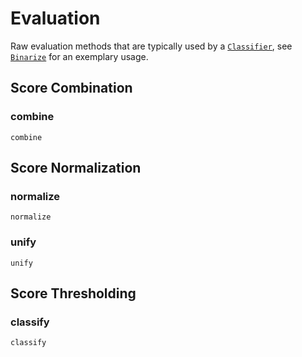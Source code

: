 # Evaluation

Raw evaluation methods that are typically used by a [`Classifier`](@ref), see [`Binarize`](@ref) for an exemplary usage.

## Score Combination

### combine

```@docs
combine
```

## Score Normalization

### normalize

```@docs
normalize
```

### unify

```@docs
unify
```

## Score Thresholding

### classify

```@docs
classify
```
